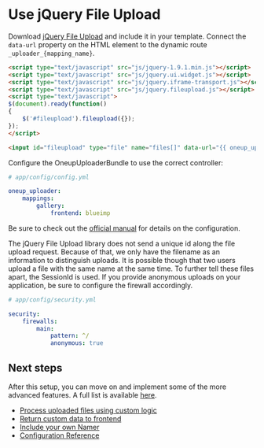 Use jQuery File Upload
======================

Download [jQuery File Upload](http://blueimp.github.io/jQuery-File-Upload/) and include it in your template. Connect the `data-url` property on the HTML element to the dynamic route `_uploader_{mapping_name}`.

```html
<script type="text/javascript" src="js/jquery-1.9.1.min.js"></script>
<script type="text/javascript" src="js/jquery.ui.widget.js"></script>
<script type="text/javascript" src="js/jquery.iframe-transport.js"></script>
<script type="text/javascript" src="js/jquery.fileupload.js"></script>
<script type="text/javascript">
$(document).ready(function()
{
    $('#fileupload').fileupload({});
});
</script>

<input id="fileupload" type="file" name="files[]" data-url="{{ oneup_uploader_endpoint('gallery') }}" multiple />
```

Configure the OneupUploaderBundle to use the correct controller:

```yaml
# app/config/config.yml

oneup_uploader:
    mappings:
        gallery:
            frontend: blueimp
```

Be sure to check out the [official manual](https://github.com/blueimp/jQuery-File-Upload#jquery-file-upload-plugin) for details on the configuration.

The jQuery File Upload library does not send a unique id along the file upload request. Because of that, we only have the filename as an information to distinguish uploads. It is possible though that two users upload a file with the same name at the same time. To further tell these files apart, the SessionId is used. If you provide anonymous uploads on your application, be sure to configure the firewall accordingly.

```yml
# app/config/security.yml

security:
    firewalls:
        main:
            pattern: ^/
            anonymous: true
```

Next steps
----------

After this setup, you can move on and implement some of the more advanced features. A full list is available [here](https://github.com/1up-lab/OneupUploaderBundle/blob/main/doc/index.md#next-steps).

* [Process uploaded files using custom logic](custom_logic.md)
* [Return custom data to frontend](response.md)
* [Include your own Namer](custom_namer.md)
* [Configuration Reference](configuration_reference.md)
